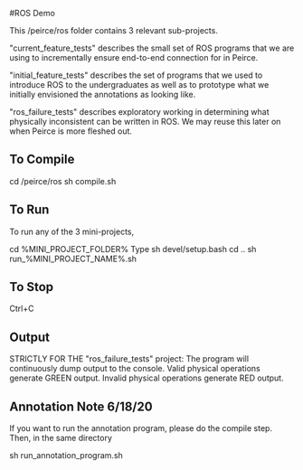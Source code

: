 #ROS Demo

This /peirce/ros folder contains 3 relevant sub-projects. 

"current_feature_tests" describes the 
small set of ROS programs that we are using to incrementally ensure end-to-end connection for in Peirce. 

"initial_feature_tests" describes the set of programs that we used to introduce ROS to the undergraduates as well as to prototype what we initially envisioned the annotations as looking like.

"ros_failure_tests" describes exploratory working in determining what physically inconsistent can be written in ROS. We may reuse this later on when Peirce is more fleshed out.

## To Compile


cd /peirce/ros
sh compile.sh 

## To Run

To run any of the 3 mini-projects,

cd %MINI_PROJECT_FOLDER%
Type sh devel/setup.bash
cd ..
sh run_%MINI_PROJECT_NAME%.sh

## To Stop

Ctrl+C

## Output

STRICTLY FOR THE "ros_failure_tests" project:
The program will continuously dump output to the console. Valid physical operations generate GREEN output. Invalid physical operations generate RED output.


## Annotation Note 6/18/20

If you want to run the annotation program, please do the compile step. Then, in the same directory

sh run_annotation_program.sh
